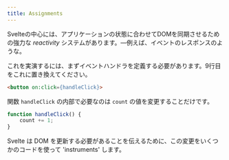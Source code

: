 ```yaml
---
title: Assignments
---
```


Svelteの中心には、アプリケーションの状態に合わせてDOMを同期させるための強力な *reactivity* システムがあります。—例えば、イベントのレスポンスのような。

これを実演するには、まずイベントハンドラを定義する必要があります。9行目をこれに置き換えてください。

```html
<button on:click={handleClick}>
```

関数 `handleClick` の内部で必要なのは `count` の値を変更することだけです。

```js
function handleClick() {
	count += 1;
}
```

Svelte は DOM を更新する必要があることを伝えるために、この変更をいくつかのコードを使って 'instruments' します。